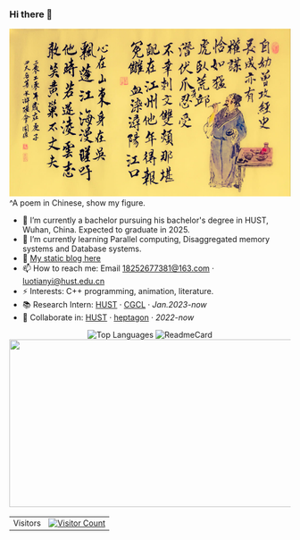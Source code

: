 ### Hi there 👋

<div align="center">
    <img  src="profile.jpg" width="600" height="300"/>
</div>
^A poem in Chinese, show my figure.

<!--
**SSK015/SSK015** is a ✨ _special_ ✨ repository because its `README.md` (this file) appears on your GitHub profile.

Here are some ideas to get you started:

- 🔭 I’m currently working on ...
- 🌱 I’m currently learning ...
- 👯 I’m looking to collaborate on ...
- 🤔 I’m looking for help with ...
- 💬 Ask me about ...
- 📫 How to reach me: ...
- 😄 Pronouns: ...
- ⚡ Fun fact: ...
-->

- 🔭 I’m currently a bachelor pursuing his bachelor's degree in HUST, Wuhan, China. Expected to graduate in 2025.
- 🌱 I’m currently learning Parallel computing, Disaggregated memory systems and Database systems.
- 👯 [My static blog here](https://ssk015.github.io/) <!-- - 🤔 [My dynamic blog here](https://pochengqiru.cn/)-->
- 📫 How to reach me: Email 18252677381@163.com · luotianyi@hust.edu.cn
- ⚡ Interests: C++ programming, animation, literature.
- 📚 Research Intern: [HUST](https://hust.edu.cn/) · [CGCL](http://grid.hust.edu.cn/) · *Jan.2023-now*
- 👯 Collaborate in: [HUST](https://hust.edu.cn/) · [heptagon](https://github.com/heptagonhust) · *2022-now*

<div align="center">

<img src="https://readme-stats.clckblog.space/api?username=SSK015&show_icons=true&title_color=ffffff&icon_color=bb2acf&text_color=daf7dc&bg_color=151515" alt="Top Languages" width="600" height="300">   
 
<img src="https://readme-stats.clckblog.space/api/top-langs/?username=SSK015&layout=compact&exclude_repo=SSK015.github.io&title_color=ffffff&icon_color=bb2acf&text_color=daf7dc&bg_color=151515" alt="ReadmeCard" width="600" height="300">
    
<!-- [![Readme Card](https://readme-stats.clckblog.space/api?username=SSK015&show_icons=true&title_color=ffffff&icon_color=bb2acf&text_color=daf7dc&bg_color=151515)](https://github.com/anuraghazra/github-readme-stats) -->
    
<!-- [![Top Langs](https://readme-stats.clckblog.space/api/top-langs/?username=SSK015&layout=compact&exclude_repo=SSK015.github.io&title_color=ffffff&icon_color=bb2acf&text_color=daf7dc&bg_color=151515)](https://github.com/anuraghazra/github-readme-stats) -->
</div>

<div align="center">
    <img  src="https://github-readme-streak-stats.herokuapp.com/?user=SSK015" width="600" height="300"/>
</div>


 <table align="center">
  <tr>
    <td>Visitors</td>
    <td><a align= "center" href="https://github.com/ssk015"><img draggable="false" src="https://profile-counter.glitch.me/ssk015/count.svg" alt="Visitor Count" height="30" width="224" /></a></td>
  </tr>
</table>



